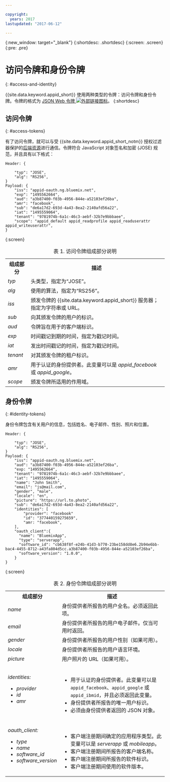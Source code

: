 ```yaml
---

copyright:
  years: 2017
lastupdated: "2017-06-12"

---
```


{:new_window: target="_blank"}
{:shortdesc: .shortdesc}
{:screen: .screen}
{:pre: .pre}

# 访问令牌和身份令牌
{: #access-and-identity}

{{site.data.keyword.appid_short}} 使用两种类型的令牌：访问令牌和身份令牌。令牌的格式为 <a href="https://jwt.io/introduction/" target="_blank">JSON Web 令牌 <img src="../../icons/launch-glyph.svg" alt="外部链接图标"></a>。
{:shortdesc}


## 访问令牌
{: #access-tokens}

有了访问令牌，就可以与受 {{site.data.keyword.appid_short_notm}} 授权过滤器保护的[后端资源](/docs/services/appid/protecting-resources.html)进行通信。令牌符合 JavaScript 对象签名和加密 (JOSE) 规范，并且具有以下格式：

```
Header: {

    "typ": "JOSE",
    "alg": "RS256",
}
Payload: {
    "iss": "appid-oauth.ng.bluemix.net",
    "exp": "1495562664",
    "aud": "a3b87400-f03b-4956-844e-a52103ef26ba",
    "amr": "facebook",
    "sub": "de6a17d2-693d-4a43-8ea2-2140afd56a22",
    "iat": "1495559064",
    "tenant": "9781974b-6a1c-46c3-aebf-32b7e9bbbaee",
    "scope": "appid_default appid_readprofile appid_readuserattr appid_writeuserattr",
}
```
{:screen}

<table>
<caption> 表 1. 访问令牌组成部分说明</caption>
  <tr>
    <th> 组成部分</th>
    <th> 描述</th>
  </tr>
  <tr>
    <td> <i>typ</i></td>
    <td> 头类型，指定为“JOSE”。</td>
  </tr>
  <tr>
    <td> <i>alg</i></td>
    <td> 使用的算法，指定为“RS256”。</td>
  </tr>
  <tr>
    <td> <i>iss</i></td>
    <td> 颁发令牌的 {{site.data.keyword.appid_short}} 服务器；指定为字符串或 URL。</td>
  </tr>
  <tr>
    <td> <i>sub</i></td>
    <td> 向其颁发令牌的用户的标识。</td>
  </tr>
  <tr>
    <td> <i>aud</i></td>
    <td> 令牌旨在用于的客户端标识。</td>
  </tr>
  <tr>
    <td> <i>exp</i></td>
    <td> 时间戳记到期的时间，指定为戳记时间。</td>
  </tr>
  <tr>
    <td> <i>iat</i></td>
    <td> 发出时间戳记的时间，指定为戳记时间。</td>
  </tr>
  <tr>
    <td> <i>tenant</i></td>
    <td> 对其颁发令牌的租户标识。</td>
  </tr>
  <tr>
    <td> <i>amr</i></td>
    <td> 用于认证的身份提供者。此变量可以是 <i>appid_facebook</i> 或 <i>appid_google</i>。</td>
  </tr>
  <tr>
    <td> <i>scope</i></td>
    <td> 颁发令牌所适用的作用域。</td>
  </tr>
</table>


## 身份令牌
{: #identity-tokens}

身份令牌包含有关用户的信息，包括姓名、电子邮件、性别、照片和位置。

```
Header: {

    "typ": "JOSE",
    "alg": "RS256",
}
Payload: {
    "iss": "appid-oauth.ng.bluemix.net",
    "aud": "a3b87400-f03b-4956-844e-a52103ef26ba",
    "exp: "1495562664",
    "tenant": "9781974b-6a1c-46c3-aebf-32b7e9bbbaee",
    "iat": "1495559064",
    "name": "John Smith",
    "email": "js@mail.com",
    "gender", "male",
    "locale": "en",
    "picture": "https://url.to.photo",
    "sub": "de6a17d2-693d-4a43-8ea2-2140afd56a22",
    "identities": [
        "provider": "facebook"
        "id": "377440159275659",
        "amr: "facebook",
    ],
    "oauth_client":{
      "name": "BluemixApp",
      "type": "serverapp",
      "software_id": "cb638f8f-e24b-41d3-b770-23be158dd8e6.2b94e6bb-bac4-4455-8712-a43fa804d5cc.a3b87400-f03b-4956-844e-a52103ef26ba",
      "software_version": "1.0.0",
    }
}
```
{:screen}


<table>
<caption> 表 2. 身份令牌组成部分说明</caption>
  <tr>
    <th> 组成部分</th>
    <th> 描述</th>
  </tr>
  <tr>
    <td> <i>name</i></td>
    <td> 身份提供者所报告的用户全名。必须返回此项。</td>
  </tr>
  <tr>
    <td> <i>email</i></td>
    <td> 身份提供者所报告的用户电子邮件。仅当可用时返回。</td>
  </tr>
  <tr>
    <td> <i>gender</i></td>
    <td> 身份提供者所报告的用户性别（如果可用）。</td>
  </tr>
  <tr>
    <td> <i>locale</i></td>
    <td> 身份提供者所报告的用户语言环境。</td>
  </tr>
  <tr>
    <td> <i>picture</i></td>
    <td> 用户照片的 URL（如果可用）。</td>
  </tr>
  <tr>
    <td> <i>identities:</br> <ul><li> provider<li> id<li> amr</ul></i></td>
    <td> </br><ul><li> 用于认证的身份提供者。此变量可以是 <code>appid_facebook</code>、<code>appid_google</code> 或 <code>appid_ibmid</code>，并且必须返回此变量。<li> 身份提供者所报告的唯一用户标识。<li> 必须由身份提供者返回的 JSON 对象。</ul></i></td>
  </tr>
  <tr>
    <td> <i>oauth_client:</br> <ul><li> type<li> name<li> software_id<li> software_version</ul></i> </td>
    <td> </br><ul><li> 客户端注册期间确定的应用程序类型。此变量可以是 <i>serverapp</i> 或 <i>mobileapp</i>。<li> 客户端注册期间所报告的客户端名称。<li> 客户端注册期间所报告的软件标识。<li> 客户端注册期间使用的软件版本。</ul></td>
  </tr>
</table>
